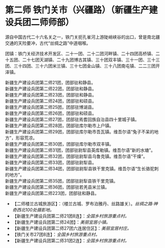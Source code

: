 # 第二师 铁门关市（兴疆路）（新疆生产建设兵团二师师部）  
源自中国古代二十六名关之一，铁门关扼孔雀河上游陡峭峡谷的出口，曾是南北疆交通的天险要冲，古代“丝绸之路”中道咽喉。  

团镇：铁门关经济技术开发区、二十一团、二十二团河畔镇、二十四团高桥镇、二十五团、二十七团天湖镇、二十九团博古其镇、三十团双丰镇、三十一团、三十三团、三十四团、三十六团米兰镇、三十七团金山镇、三十八团南屯镇、二二三团开泽镇。

新疆生产建设兵团第二师21团，团部驻和静县。  
新疆生产建设兵团第二师22团，团部驻和静县。  
新疆生产建设兵团第二师23团，团部驻和静县。  
新疆生产建设兵团第二师24团，团部驻和硕县。  
新疆生产建设兵团第二师25团，团部驻博湖县。  
新疆生产建设兵团第二师26团，团部驻和硕县。  
新疆生产建设兵团第二师27团，团部驻焉耆回族自治县四十里城子镇。  
新疆生产建设兵团第二师28团，团部驻库尔勒市上户镇。  
新疆生产建设兵团第二师29团，团部驻库尔勒市吾瓦镇。维吾尔语“兔子不呆的地方”，形容荒凉。  
新疆生产建设兵团第二师30团，团部驻库尔勒市双丰镇。  
新疆生产建设兵团第二师31团，团部驻尉犁县英库勒镇。维吾尔语“新的水塘”。  
新疆生产建设兵团第二师32团，团部驻尉犁县乌鲁克镇。维吾尔语“干燥”。  
新疆生产建设兵团第二师33团，团部驻尉犁县。  
新疆生产建设兵团第二师34团，团部驻尉犁县铁干里克镇。维吾尔语“生长骆驼刺的地方”。  
新疆生产建设兵团第二师35团，团部驻尉犁县铁干里克镇。  
新疆生产建设兵团第二师36团，团部驻若羌县米兰镇。  
新疆生产建设兵团第二师223团，团部驻和静县。  

* 【二师楼兰古城旅游区】：（楼兰古城、罗布泊雅丹、丝路雄关）。*丝绸之路·神奇西北100处摄影地。*  
* 【新疆生产建设兵团第二师21团8连】：*全国乡村旅游重点村。*    
* 【新疆生产建设兵团第二师24团】：*美丽宜居小镇。*  
* 【新疆生产建设兵团第二师27团六连居住区】：*美丽宜居村庄。*  
* 【铁门关市27团8连】：*全国乡村旅游重点村。*  
* 【新疆生产建设兵团第二师31团2连】：*全国乡村旅游重点村。*  


